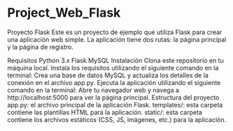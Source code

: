 # Project_Web_Flask

Proyecto Flask
Este es un proyecto de ejemplo que utiliza Flask para crear una aplicación web simple. La aplicación tiene dos rutas: la página principal y la página de registro.

Requisitos
Python 3.x
Flask
MySQL
Instalación
Clona este repositorio en tu máquina local.
Instala los requisitos utilizando el siguiente comando en la terminal:
Crea una base de datos MySQL y actualiza los detalles de la conexión en el archivo app.py.
Ejecuta la aplicación utilizando el siguiente comando en la terminal:
Abre tu navegador web y navega a http://localhost:5000 para ver la página principal.
Estructura del proyecto
app.py: el archivo principal de la aplicación Flask.
templates/: esta carpeta contiene las plantillas HTML para la aplicación.
static/: esta carpeta contiene los archivos estáticos (CSS, JS, imágenes, etc.) para la aplicación.
